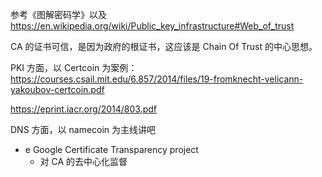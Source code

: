 参考《图解密码学》以及 https://en.wikipedia.org/wiki/Public_key_infrastructure#Web_of_trust 

CA 的证书可信，是因为政府的根证书，这应该是 Chain Of Trust 的中心思想。

PKI 方面，以 Certcoin 为案例：https://courses.csail.mit.edu/6.857/2014/files/19-fromknecht-velicann-yakoubov-certcoin.pdf

https://eprint.iacr.org/2014/803.pdf


DNS 方面，以 namecoin 为主线讲吧


- e Google Certificate Transparency project
  - 对 CA 的去中心化监督

